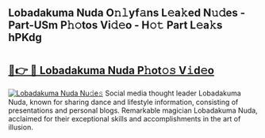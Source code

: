 ## Lobadakuma Nuda O𝚗𝚕yf𝚊ns L𝚎a𝚔ed N𝚞𝚍es - Part-USm P𝚑𝚘tos Vi𝚍𝚎o - H𝚘𝚝 Part L𝚎a𝚔s hPKdg

# <h2><a href="http://kf1fgs2.oniu.top/?m=Lobadakuma+Nuda">🔗👉 🔴 Lobadakuma Nuda P𝚑ot𝚘𝚜 V𝚒d𝚎o</a></h2>

[![Lobadakuma Nuda Nu𝚍e𝚜](https://i.imgur.com/0qMVB7G.gif)](http://kf1fgs2.oniu.top/?m=Lobadakuma+Nuda)
Social media thought leader Lobadakuma Nuda, known for sharing dance and lifestyle information, consisting of presentations and personal blogs. Remarkable magician Lobadakuma Nuda, acclaimed for their exceptional skills and accomplishments in the art of illusion.  
